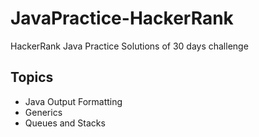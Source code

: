 # JavaPractice-HackerRank
HackerRank Java Practice Solutions of 30 days challenge

## Topics
* Java Output Formatting 
* Generics
* Queues and Stacks
